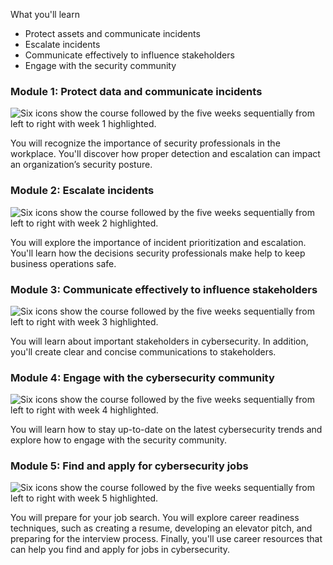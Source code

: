 What you'll learn
- Protect assets and communicate incidents
- Escalate incidents
- Communicate effectively to influence stakeholders
- Engage with the security community


### **Module 1: Protect data and communicate incidents** 

![Six icons show the course followed by the five weeks sequentially from left to right with week 1 highlighted.](https://d3c33hcgiwev3.cloudfront.net/imageAssetProxy.v1/TvHsRlH7SE2rI1NvIRCtdQ_6bdddc1ad00046fa8eb1e9b47fb372f1_Prepare-R-172-1.png?expiry=1718236800000&hmac=3ip_zR6N1VBDuXomWDgPmZjqvO6Un4ITYv19HQoUbW0)

You will recognize the importance of security professionals in the workplace. You'll discover how proper detection and escalation can impact an organization’s security posture.

### **Module 2: Escalate incidents**

![Six icons show the course followed by the five weeks sequentially from left to right with week 2 highlighted.](https://d3c33hcgiwev3.cloudfront.net/imageAssetProxy.v1/HF2Taod4RtqLlh39ajpUmw_6f4b0bff0e2f40758877fc039727eaf1_Prepare-R-172-2.png?expiry=1718236800000&hmac=TkS-mNxA68xEFplR823YQHV7TNIVzX0DX6f81hX0tc0)

You will explore the importance of incident prioritization and escalation. You'll learn how the decisions security professionals make help to keep business operations safe.

### **Module 3: Communicate effectively to influence stakeholders**

![Six icons show the course followed by the five weeks sequentially from left to right with week 3 highlighted.](https://d3c33hcgiwev3.cloudfront.net/imageAssetProxy.v1/SIKMsC30QGu5FhD9Wl2alA_b65204a016f04248be2b255e20d5a6f1_Prepare-R-172-3.png?expiry=1718236800000&hmac=DueIfvMh3Y9J00QSjcs2d6CY-wgVYs6Ci0r86AVtP1g)

You will learn about important stakeholders in cybersecurity. In addition, you'll create clear and concise communications to stakeholders.

### **Module 4: Engage with the cybersecurity community** 

![Six icons show the course followed by the five weeks sequentially from left to right with week 4 highlighted.](https://d3c33hcgiwev3.cloudfront.net/imageAssetProxy.v1/JUvzCwJ8QcOnwVmI2sclaw_d057f3c87cfc404db4dfe78d963b71f1_Prepare-R-172-4.png?expiry=1718236800000&hmac=TCkKtlsF7ATEdlh6J1u0GSVr4vlT6S92Fdo57FDdgYY)

You will learn how to stay up-to-date on the latest cybersecurity trends and explore how to engage with the security community.

### **Module 5: Find and apply for cybersecurity jobs**

![Six icons show the course followed by the five weeks sequentially from left to right with week 5 highlighted.](https://d3c33hcgiwev3.cloudfront.net/imageAssetProxy.v1/eVGwlqSjQ8SFMBiY9U4ZfQ_b16591d5494c406dae21117bb32d76f1_Prepare-R-172-5.png?expiry=1718236800000&hmac=G0uO4s5F9w7_e47tMcjEmlxDipjv9Ue4m0MPLcP06Wg)

You will prepare for your job search. You will explore career readiness techniques, such as creating a resume, developing an elevator pitch, and preparing for the interview process. Finally, you'll use career resources that can help you find and apply for jobs in cybersecurity.